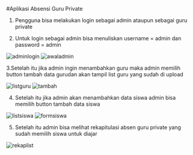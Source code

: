 #Aplikasi Absensi Guru Private
1. Pengguna bisa melakukan login sebagai admin ataupun sebagai guru private

2. Untuk login sebagai admin bisa menuliskan username = admin dan password = admin

![adminlogin](https://user-images.githubusercontent.com/48480109/82138249-3a843980-9849-11ea-8894-8fa620ee063b.jpeg)   ![awaladmin](https://user-images.githubusercontent.com/48480109/82138356-fc3b4a00-9849-11ea-981a-c076e9ec70de.jpeg)

3.Setelah itu jika admin ingin menambahkan guru maka admin memilih button tambah data gurudan akan tampil list guru yang sudah di upload

![listguru](https://user-images.githubusercontent.com/48480109/82138394-4fad9800-984a-11ea-96d9-6211676eae74.jpeg)   ![tambah](https://user-images.githubusercontent.com/48480109/82138428-93a09d00-984a-11ea-9af9-c2aa7bdf66b4.jpeg)

4. Setelah itu jika admin akan menambahkan data siswa admin bisa memilih button tambah data siswa

![listsiswa](https://user-images.githubusercontent.com/48480109/82138466-dfebdd00-984a-11ea-9879-b60d749eac42.jpeg)  ![formsiswa](https://user-images.githubusercontent.com/48480109/82138495-14f82f80-984b-11ea-9811-f2b91ab7b2fe.jpeg)

5. Setelah itu admin bisa melihat rekapitulasi absen guru private yang sudah memilih siswa untuk diajar

![rekaplist](https://user-images.githubusercontent.com/48480109/82138523-5688da80-984b-11ea-89aa-76ff75e6cf4f.jpeg)








































































